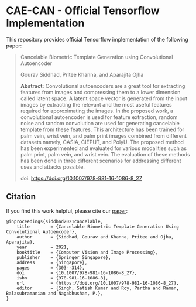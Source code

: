 # CAE-CAN - Official Tensorflow Implementation

This repository provides official Tensorflow implementation of the following paper:

> Cancelable Biometric Template Generation using Convolutional Autoencoder<br>
>
> Gourav Siddhad, Pritee Khanna, and Aparajita Ojha<br>
>
> **Abstract:** Convolutional autoencoders are a great tool for extracting features from images and compressing them to a lower dimension called latent space. A latent space vector is generated from the input images by extracting  the relevant and the most useful features required for approximating the images. In the proposed work, a convolutional autoencoder is used for  feature extraction, random noise and random convolution are used for  generating cancelable template from these features. This architecture  has been trained for palm vein, wrist vein, and palm print images  combined from different datasets namely, CASIA, CIEPUT, and PolyU. The  proposed method has been experimented and evaluated for various  modalities such as palm print, palm vein, and wrist vein. The evaluation of these methods has been done in three different scenarios for  addressing different uses and attacks possible.<br>
>
> doi: https://doi.org/10.1007/978-981-16-1086-8_27

## Citation

If you find this work helpful, please cite our [paper](https://doi.org/10.1007/978-981-16-1086-8_27):

```
@inproceedings{siddhad2021cancelable,
	title        = {Cancelable Biometric Template Generation Using Convolutional Autoencoder},
	author       = {Siddhad, Gourav and Khanna, Pritee and Ojha, Aparajita},
	year         = 2021,
	booktitle    = {Computer Vision and Image Processing},
	publisher    = {Springer Singapore},
	address      = {Singapore},
	pages        = {303--314},
	doi          = {10.1007/978-981-16-1086-8_27},
	isbn         = {978-981-16-1086-8},
	url          = {https://doi.org/10.1007/978-981-16-1086-8_27},
	editor       = {Singh, Satish Kumar and Roy, Partha and Raman, Balasubramanian and Nagabhushan, P.},
}
```


